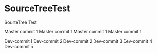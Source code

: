 # SourceTreeTest
SourteTree Test

Master commit 1
Master commit 1
Master commit 1
Master commit 1

Dev-commit 1
Dev-commit 2
Dev-commit 2
Dev-commit 3
Dev-commit 4
Dev-commit 5